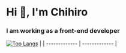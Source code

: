 <!--
**csakyo/csakyo** is a ✨ _special_ ✨ repository because its `README.md` (this file) appears on your GitHub profile.

Here are some ideas to get you started:

- 🔭 I’m currently working on ...
- 🌱 I’m currently learning ...
- 👯 I’m looking to collaborate on ...
- 🤔 I’m looking for help with ...
- 💬 Ask me about ...
- 📫 How to reach me: ...
- 😄 Pronouns: ...
- ⚡ Fun fact: ...
-->
<h1>Hi 👋, I'm Chihiro</h1>
<h3>I am working as a front-end developer</h3>

 [![Top Langs](https://github-readme-stats.vercel.app/api/top-langs/?username=csakyo&layout=compact&hide_border=true)](https://github.com/anuraghazra/github-readme-stats) |
| ------------- | ------------- |
